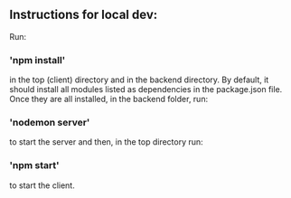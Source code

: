 ## Instructions for local dev: 
Run: 
### 'npm install' 
in the top (client) directory and in the backend directory. 
By default, it should install all modules listed as dependencies in the package.json file. 
Once they are all installed, in the backend folder, run: 
### 'nodemon server' 
to start the server and then, in the top directory run: 
### 'npm start' 
to start the client. 

